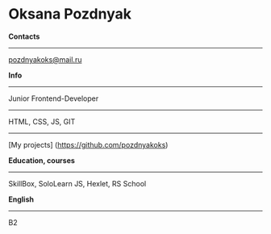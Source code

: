 # Oksana Pozdnyak

**Contacts**
********* 
pozdnyakoks@mail.ru
 
**Info**
********* 
Junior Frontend-Developer
********* 
HTML, CSS, JS, GIT
********* 
[My projects] (https://github.com/pozdnyakoks)

**Education, courses**
********* 
SkillBox, SoloLearn JS, Hexlet, RS School

**English**
********* 
B2


